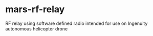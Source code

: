 # mars-rf-relay
RF relay using software defined radio intended for use on Ingenuity autonomous helicopter drone
